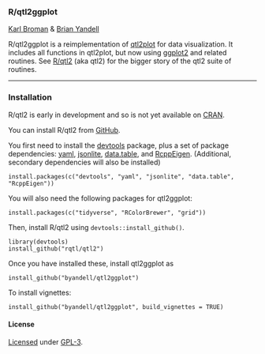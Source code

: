 ### R/qtl2ggplot

[Karl Broman](https://kbroman.org/) & [Brian Yandell](http://pages.stat.wisc.edu/~yandell/)

R/qtl2ggplot is a reimplementation of [qtl2plot](https://github.com/rqtl/qtl2plot/) for data visualization. It includes all functions in qtl2plot, but now using [ggplot2](https://ggplot2.tidyverse.org/) and related routines. See
[R/qtl2](https://kbroman.org/qtl2/) (aka qtl2) for the bigger story of the qtl2 suite of routines.

---

### Installation

R/qtl2 is early in development and so is not yet available on
[CRAN](https://cran.r-project.org).

You can install R/qtl2 from [GitHub](https://github.com/rqtl).

You first need to install the
[devtools](https://github.com/r-lib/devtools) package, plus a set of
package dependencies: [yaml](https://cran.r-project.org/package=yaml),
[jsonlite](https://cran.r-project.org/package=jsonlite),
[data.table](https://cran.r-project.org/package=data.table),
and [RcppEigen](https://github.com/RcppCore/RcppEigen).
(Additional, secondary dependencies will also be installed)

    install.packages(c("devtools", "yaml", "jsonlite", "data.table", "RcppEigen"))
    
You will also need the following packages for qtl2ggplot:

    install.packages(c("tidyverse", "RColorBrewer", "grid"))

Then, install R/qtl2 using `devtools::install_github()`.

    library(devtools)
    install_github("rqtl/qtl2")

Once you have installed these, install qtl2ggplot as

    install_github("byandell/qtl2ggplot")
    
To install vignettes:

    install_github("byandell/qtl2ggplot", build_vignettes = TRUE)

#### License

[Licensed](License.md) under [GPL-3](https://www.r-project.org/Licenses/GPL-3).
